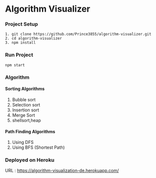 # Algorithm Visualizer

### Project Setup
```
1. git clone https://github.com/Prince3855/algorithm-visualizer.git
2. cd algorithm-visualizer
3. npm install
```

### Run Project
```
npm start
```

### Algorithm
#### Sorting Algorithms
1. Bubble sort
2. Selection sort
3. Insertion sort
4. Merge Sort
5. shellsort,heap

#### Path Finding Algorithms
1. Using DFS
2. Using BFS (Shortest Path)

### Deployed on Heroku
 URL : https://algorithm-visualization-de.herokuapp.com/ 
